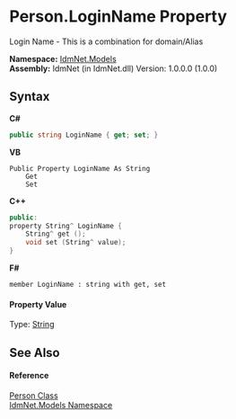 # Person.LoginName Property 
 

Login Name - This is a combination for domain/Alias

**Namespace:**&nbsp;<a href="N_IdmNet_Models">IdmNet.Models</a><br />**Assembly:**&nbsp;IdmNet (in IdmNet.dll) Version: 1.0.0.0 (1.0.0)

## Syntax

**C#**<br />
``` C#
public string LoginName { get; set; }
```

**VB**<br />
``` VB
Public Property LoginName As String
	Get
	Set
```

**C++**<br />
``` C++
public:
property String^ LoginName {
	String^ get ();
	void set (String^ value);
}
```

**F#**<br />
``` F#
member LoginName : string with get, set

```


#### Property Value
Type: <a href="http://msdn2.microsoft.com/en-us/library/s1wwdcbf" target="_blank">String</a>

## See Also


#### Reference
<a href="T_IdmNet_Models_Person">Person Class</a><br /><a href="N_IdmNet_Models">IdmNet.Models Namespace</a><br />